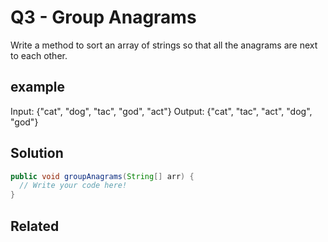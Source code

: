 # Q3 - Group Anagrams

Write a method to sort an array of strings so that all the anagrams are next to each other.

## example
Input: {"cat", "dog", "tac", "god", "act"} 
Output: {"cat", "tac", "act", "dog", "god"}

## Solution

```java
public void groupAnagrams(String[] arr) {
  // Write your code here!
}
```

## Related
